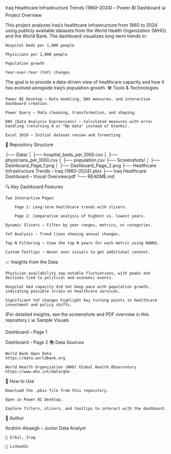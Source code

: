 Iraq Healthcare Infrastructure Trends (1960–2024) – Power BI Dashboard
📊 Project Overview

This project analyzes Iraq’s healthcare infrastructure from 1960 to 2024 using publicly available datasets from the World Health Organization (WHO) and the World Bank.
The dashboard visualizes long-term trends in:

    Hospital beds per 1,000 people

    Physicians per 1,000 people

    Population growth

    Year-over-Year (YoY) changes

The goal is to provide a data-driven view of healthcare capacity and how it has evolved alongside Iraq’s population growth.
🛠 Tools & Technologies

    Power BI Desktop – Data modeling, DAX measures, and interactive dashboard creation.

    Power Query – Data cleaning, transformation, and shaping.

    DAX (Data Analysis Expressions) – Calculated measures with error handling (returning 0 or "No data" instead of blanks).

    Excel 2016 – Initial dataset review and formatting.

📂 Repository Structure

├── Data/
│   ├── hospital_beds_per_1000.csv
│   ├── physicians_per_1000.csv
│   ├── population.csv
├── Screenshots/
│   ├── Dashboard_Page_1.png
│   ├── Dashboard_Page_2.png
├── Healthcare Infrastructure Trends – Iraq (1960–2024).pbix
├── Iraq Healthcare Dashboard – Visual Overview.pdf
└── README.md

🔍 Key Dashboard Features

    Two Interactive Pages

        Page 1: Long-term healthcare trends with slicers.

        Page 2: Comparative analysis of highest vs. lowest years.

    Dynamic Slicers – Filter by year ranges, metrics, or categories.

    YoY Analysis – Trend lines showing annual changes.

    Top N Filtering – View the top N years for each metric using RANKX.

    Custom Tooltips – Hover over visuals to get additional context.

📈 Insights from the Data

    Physician availability saw notable fluctuations, with peaks and declines tied to political and economic events.

    Hospital bed capacity did not keep pace with population growth, indicating possible strain on healthcare services.

    Significant YoY changes highlight key turning points in healthcare investment and policy shifts.

(For detailed insights, see the screenshots and PDF overview in this repository.)
📊 Sample Visuals

Dashboard – Page 1

Dashboard – Page 2
📚 Data Sources

    World Bank Open Data
    https://data.worldbank.org

    World Health Organization (WHO) Global Health Observatory
    https://www.who.int/data/gho

🚀 How to Use

    Download the .pbix file from this repository.

    Open in Power BI Desktop.

    Explore filters, slicers, and tooltips to interact with the dashboard.

📌 Author

Ibrahim Alsaegh – Junior Data Analyst

    📍 Erbil, Iraq

    🔗 LinkedIn
